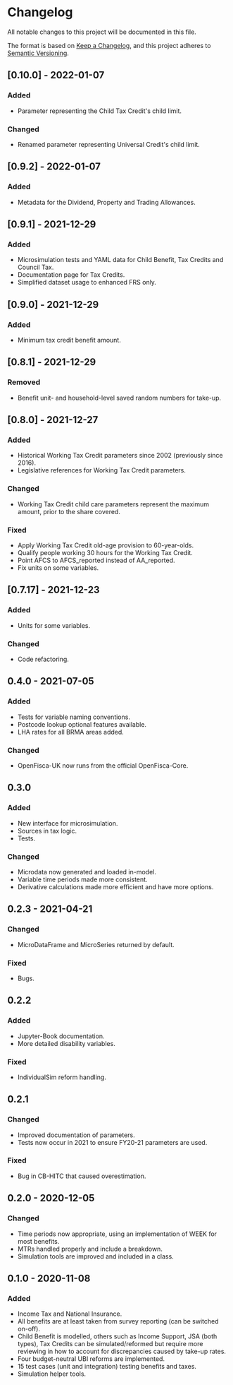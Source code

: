 # Changelog

All notable changes to this project will be documented in this file.

The format is based on [Keep a Changelog](https://keepachangelog.com/en/1.0.0/), 
and this project adheres to [Semantic Versioning](https://semver.org/spec/v2.0.0.html).

## [0.10.0] - 2022-01-07

### Added

* Parameter representing the Child Tax Credit's child limit.

### Changed

* Renamed parameter representing Universal Credit's child limit.

## [0.9.2] - 2022-01-07

### Added

* Metadata for the Dividend, Property and Trading Allowances.

## [0.9.1] - 2021-12-29

### Added

* Microsimulation tests and YAML data for Child Benefit, Tax Credits and Council Tax.
* Documentation page for Tax Credits.
* Simplified dataset usage to enhanced FRS only.

## [0.9.0] - 2021-12-29

### Added

* Minimum tax credit benefit amount.

## [0.8.1] - 2021-12-29

### Removed

* Benefit unit- and household-level saved random numbers for take-up.

## [0.8.0] - 2021-12-27

### Added

* Historical Working Tax Credit parameters since 2002 (previously since 2016).
* Legislative references for Working Tax Credit parameters.

### Changed

* Working Tax Credit child care parameters represent the maximum amount, prior to the share covered.

### Fixed

* Apply Working Tax Credit old-age provision to 60-year-olds.
* Qualify people working 30 hours for the Working Tax Credit.
* Point AFCS to AFCS_reported instead of AA_reported.
* Fix units on some variables.

## [0.7.17] - 2021-12-23

### Added

* Units for some variables.

### Changed

* Code refactoring.

## 0.4.0 - 2021-07-05

### Added

* Tests for variable naming conventions.
* Postcode lookup optional features available.
* LHA rates for all BRMA areas added.

### Changed

* OpenFisca-UK now runs from the official OpenFisca-Core.

## 0.3.0

### Added

* New interface for microsimulation.
* Sources in tax logic.
* Tests.

### Changed

* Microdata now generated and loaded in-model.
* Variable time periods made more consistent.
* Derivative calculations made more efficient and have more options.

## 0.2.3 - 2021-04-21

### Changed

* MicroDataFrame and MicroSeries returned by default.

### Fixed

* Bugs.

## 0.2.2

### Added

* Jupyter-Book documentation.
* More detailed disability variables.

### Fixed

* IndividualSim reform handling.

## 0.2.1

### Changed

* Improved documentation of parameters.
* Tests now occur in 2021 to ensure FY20-21 parameters are used.

### Fixed

* Bug in CB-HITC that caused overestimation.

## 0.2.0 - 2020-12-05

### Changed

* Time periods now appropriate, using an implementation of WEEK for most benefits.
* MTRs handled properly and include a breakdown.
* Simulation tools are improved and included in a class.

## 0.1.0 - 2020-11-08

### Added

* Income Tax and National Insurance.
* All benefits are at least taken from survey reporting (can be switched on-off).
* Child Benefit is modelled, others such as Income Support, JSA (both types), Tax Credits can be simulated/reformed but require more reviewing in how to account for discrepancies caused by take-up rates.
* Four budget-neutral UBI reforms are implemented.
* 15 test cases (unit and integration) testing benefits and taxes.
* Simulation helper tools.
